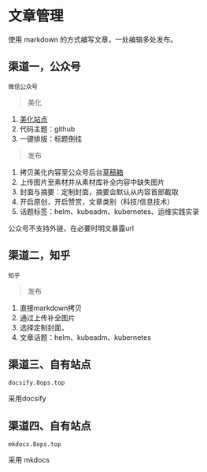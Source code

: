 # 文章管理

使用 markdown 的方式编写文章，一处编辑多处发布。



## 渠道一，公众号

`微信公众号`

> 美化

1. [美化站点](http://md.aclickall.com/)
2. 代码主题：github
3. 一键排版：标题倒挂



> 发布

1. 拷贝美化内容至公众号后台[草稿箱](https://mp.weixin.qq.com/)
2. 上传图片至素材并从素材库补全内容中缺失图片
3. 封面与摘要：定制封面，摘要会默认从内容首部截取
4. 开启原创，开启赞赏，文章类别（科技/信息技术）
5. 话题标签：helm、kubeadm、kubernetes、运维实践实录



公众号不支持外链，在必要时明文暴露url



## 渠道二，知乎

`知乎`

> 发布

1. 直接markdown拷贝
2. 通过上传补全图片
3. 选择定制封面，
4. 文章话题：helm、kubeadm、kubernetes



## 渠道三、自有站点

`docsify.8ops.top `

采用docsify



## 渠道四、自有站点

`mkdocs.8ops.top`

采用 mkdocs
